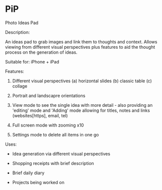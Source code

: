 # PiP
Photo Ideas Pad

Description:

An ideas pad to grab images and link them to thoughts and context. Allows viewing from different visual perspectives plus features to aid the thought process on the generation of ideas. 

Suitable for: iPhone + iPad

Features:

1. Different visual perspectives (a) horizontal slides (b) classic table (c) collage

2. Portrait and landscapre orientations

3. View mode to see the single idea with more detail - also providing an 'editing' mode and 'Adding' mode allowing for titles, notes and links (websites[https], email, tel)

4. Full screen mode with zooming x10

5. Settings mode to delete all items in one go

Uses:

- Idea generation via different visual perspectives

- Shopping receipts with brief description

- Brief daily diary

- Projects being worked on
